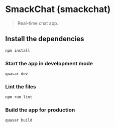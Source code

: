 # SmackChat (smackchat)

> Real-time chat app.

## Install the dependencies
```bash
npm install
```

### Start the app in development mode
```bash
quasar dev
```

### Lint the files
```bash
npm run lint
```

### Build the app for production
```bash
quasar build
```
